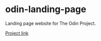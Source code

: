 # odin-landing-page

Landing page website for The Odin Project.

[Project link](https://msfonrouge.github.io/odin-landing-page/)
